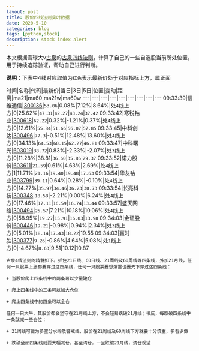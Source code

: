 ```yaml
---
layout: post
title: 股价四线法则实时数据
date: 2020-5-10
categories: blog
tags: [python,stock]
description: stock index alert
---
```



本文根据雪球大v[古泉](https://xueqiu.com/u/7148646888)的[古泉四线法则](https://xueqiu.com/7148646888/130498192)，计算了自己的一些自选股当前所处位置，用于持续追踪验证，帮助自己进行判断。

**说明**：下表中4线对应取值为`红色`表示最新价处于对应指标上方，属正面

时间|名称|代码|最新价|当日|3日|5日|位置|变动|距离|ma21|ma60|ma21w|ma60w
---|---|---|---|---|---|---|---|---
09:33:39|信维通信|[300136](https://xueqiu.com/S/SZ300136)|`53.06`|0.08%|7.12%|8.64%|处`4`线上方|0|25.62%|`47.31`|`42.27`|`43.24`|`37.42`
09:33:42|寒锐钴业|[300618](https://xueqiu.com/S/SZ300618)|`62.22`|0.32%|-1.21%|0.37%|处`4`线上方|0|12.61%|`55.84`|`51.66`|`56.07`|`57.85`
09:33:45|中科创达|[300496](https://xueqiu.com/S/SZ300496)|`77.3`|-0.51%|12.48%|13.60%|处`4`线上方|0|34.13%|`64.53`|`60.15`|`62.27`|`46.81`
09:33:47|中科曙光|[603019](https://xueqiu.com/S/SH603019)|`38.72`|0.83%|-2.33%|-2.07%|处`3`线上方|0|11.28%|38.81|`36.60`|`35.86`|`29.37`
09:33:52|诺力股份|[603611](https://xueqiu.com/S/SH603611)|`21.59`|0.61%|4.63%|2.69%|处`4`线上方|1|11.71%|`21.16`|`19.40`|`19.48`|`17.63`
09:33:54|华友钴业|[603799](https://xueqiu.com/S/SH603799)|`39.11`|0.64%|0.28%|-0.10%|处`4`线上方|0|14.27%|`35.97`|`34.46`|`36.23`|`30.73`
09:33:54|长亮科技|[300348](https://xueqiu.com/S/SZ300348)|`18.58`|-2.21%|0.00%|6.24%|处`4`线上方|0|17.46%|`17.11`|`16.59`|`16.74`|`13.44`
09:33:57|盛天网络|[300494](https://xueqiu.com/S/SZ300494)|`25.57`|7.21%|10.18%|10.06%|处`4`线上方|0|58.95%|`19.27`|`15.91`|`16.03`|`13.98`
09:34:03|金证股份|[600446](https://xueqiu.com/S/SH600446)|`19.21`|-0.98%|0.94%|2.34%|处`3`线上方|0|5.01%|`18.14`|`17.43`|`18.22`|19.55
09:34:03|赢时胜|[300377](https://xueqiu.com/S/SZ300377)|`9.26`|-0.86%|4.64%|5.08%|处`1`线上方|0|-4.67%|`8.63`|9.51|10.12|10.87

```
古泉4线法则的精髓如下。抓住21日线、60日线、21周线及60周线等四条线，外加21月线，任何一只股票上涨都要穿过这四条线，任何一只股票要想爆雷也要先下穿过这四条线：

+ 当股价爬上四条线中的两条可以少量建仓

+ 爬上四条线中的三条可以加大仓位

+ 爬上四条线中的四条可以全仓

任何一只大牛，其股价都会坚守在21月线上方，不会轻易跌破21月线；相反，每跌破四条线中一条就减一些仓位：

+ 21周线可做为多空分水岭及警戒线，股价在21周线及60周线下方就要十分慎重，多看少做

+ 跌破全部四条线就要大幅减仓，甚至清仓，一旦跌破21月线，清仓观望
```